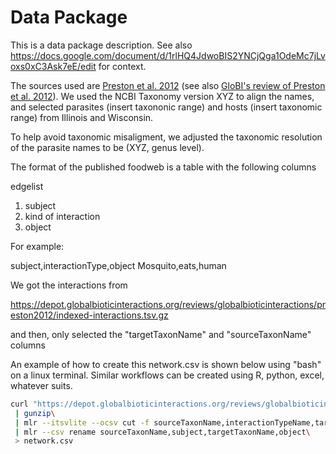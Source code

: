 # Data Package

This is a data package description. See also https://docs.google.com/document/d/1rlHQ4JdwoBIS2YNCjQga1OdeMc7jLvoxs0xC3Ask7eE/edit for context. 

The sources used are [Preston et al. 2012](https://doi.org/10.1890/11-2194.1) (see also [GloBI's review of Preston et al. 2012](https://depot.globalbioticinteractions.org/reviews/globalbioticinteractions/preston2012/README.txt)). We used the NCBI Taxonomy version XYZ to align the names, and selected parasites (insert taxononic range) and hosts (insert taxonomic range) from Illinois and Wisconsin. 

To help avoid taxonomic misaligment, we adjusted the taxonomic resolution of the parasite names to be (XYZ, genus level). 

The format of the published foodweb is a table with the following columns

edgelist 

1. subject
2. kind of interaction
2. object


For example: 

subject,interactionType,object
Mosquito,eats,human


We got the interactions from 

https://depot.globalbioticinteractions.org/reviews/globalbioticinteractions/preston2012/indexed-interactions.tsv.gz

and then, only selected the "targetTaxonName" and "sourceTaxonName" columns

An example of how to create this network.csv is shown below using "bash" on a linux terminal. Similar workflows can be created using R, python, excel, whatever suits. 


```bash
curl "https://depot.globalbioticinteractions.org/reviews/globalbioticinteractions/preston2012/indexed-interactions.tsv.gz"\
 | gunzip\
 | mlr --itsvlite --ocsv cut -f sourceTaxonName,interactionTypeName,targetTaxonName\
 | mlr --csv rename sourceTaxonName,subject,targetTaxonName,object\
 > network.csv
```
